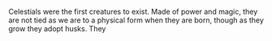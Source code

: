 Celestials were the first creatures to exist. Made of power and magic, they are not tied as we are to a physical form when they are born, though as they grow they adopt husks. They